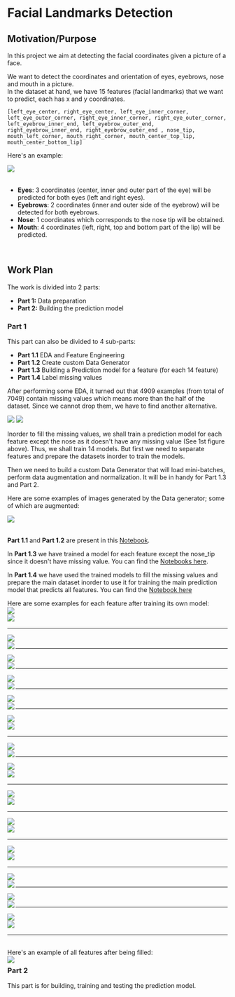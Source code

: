 # Facial Landmarks Detection

## Motivation/Purpose
In this project we aim at detecting the facial coordinates given a picture of a face.<br>

We want to detect the coordinates and orientation of eyes, eyebrows, nose and mouth in a picture.<br>
In the dataset at hand, we have 15 features (facial landmarks) that we want to predict, each has x and y coordinates.

    [left_eye_center, right_eye_center, left_eye_inner_corner, left_eye_outer_corner, right_eye_inner_corner, right_eye_outer_corner, left_eyebrow_inner_end, left_eyebrow_outer_end, right_eyebrow_inner_end, right_eyebrow_outer_end , nose_tip, mouth_left_corner, mouth_right_corner, mouth_center_top_lip, mouth_center_bottom_lip]

Here's an example: <br>

<img align="left" src="https://github.com/mariaafara/face-landmark-detection/blob/main/images/example.png">

<br>
<br>

  - **Eyes**: 3 coordinates (center, inner and outer part of the eye) will be predicted for both eyes (left and right eyes).
  - **Eyebrows**: 2 coordinates (inner and outer side of the eyebrow) will be detected for both eyebrows.
  - **Nose**: 1 coordinates which corresponds to the nose tip will be obtained.
  - **Mouth**: 4 coordinates (left, right, top and bottom part of the lip) will be predicted.
<br>

## Work Plan

The work is divided into 2 parts:
- **Part 1:** Data preparation 
- **Part 2:** Building the prediction model

### Part 1
 This part can also be divided to 4 sub-parts:
- **Part 1.1** EDA and Feature Engineering
- **Part 1.2** Create custom Data Generator
- **Part 1.3** Building a Prediction model for a feature (for each 14 feature)
- **Part 1.4** Label missing values

After performing some EDA, it turned out that 4909 examples (from total of 7049) contain missing values which means more than the half of the dataset. 
Since we cannot drop them, we have to find another alternative.

[comment]: <> (![]&#40;https://github.com/mariaafara/face-landmark-detection/blob/main/images/missing_data_nb.png&#41;)

<p float="left">
  <img src="/images/missing_data_nb.png"  />
  <img src="/images/missing_features_count.png"  /> 
</p>

Inorder to fill the missing values, we shall train a prediction model for each feature except the nose as it doesn't have any missing value (See 1st figure above). Thus, we shall train 14 models. 
But first we need to separate features and prepare the datasets inorder to train the models.

Then we need to build a custom Data Generator that will load mini-batches, perform data augmentation and normalization. It will be in handy for Part 1.3 and Part 2.

Here are some examples of images generated by the Data generator; some of which are augmented:

<img align="left" src="https://github.com/mariaafara/face-landmark-detection/blob/part2/images/data_augmented.png">
<br>
<br>
<p>

**Part 1.1** and **Part 1.2** are present in this [Notebook](https://github.com/mariaafara/face-landmark-detection/blob/main/data_preparation.ipynb).

In **Part 1.3** we have trained a model for each feature except the nose_tip since it doesn't have missing value. You can find the [Notebooks here](https://github.com/mariaafara/face-landmark-detection/blob/part2/train_models_notebooks).

In **Part 1.4** we have used the trained models to fill the missing values and prepare the main dataset inorder to use it for training the main prediction model that predicts all features. You can find the [Notebook here](https://github.com/mariaafara/face-landmark-detection/blob/part1/label_missing_values.ipynb)
</p>

Here are some examples for each feature after training its own model:
<br>
<img align="left" src="https://github.com/mariaafara/face-landmark-detection/blob/part2/images/left_eye_center_augmented_results.png">
<br>
<img align="left" src="https://github.com/mariaafara/face-landmark-detection/blob/part2/images/left_eye_center_normal_results.png">
<br>

<hr/>

<img align="left" src="https://github.com/mariaafara/face-landmark-detection/blob/part2/images/right_eye_center_augmented_results.png">
<br>
<img align="left" src="https://github.com/mariaafara/face-landmark-detection/blob/part2/images/right_eye_center_normal_results.png">

<hr/>

<img align="left" src="https://github.com/mariaafara/face-landmark-detection/blob/part2/images/left_eye_inner_corner_augmented_results.png">
<br>
<img align="left" src="https://github.com/mariaafara/face-landmark-detection/blob/part2/images/left_eye_inner_corner_normal_results.png">

<hr/>

<img align="left" src="https://github.com/mariaafara/face-landmark-detection/blob/part2/images/right_eye_inner_corner_augmented_results.png">
<br>
<img align="left" src="https://github.com/mariaafara/face-landmark-detection/blob/part2/images/right_eye_inner_normal_results.png">

<hr/>

<img align="left" src="https://github.com/mariaafara/face-landmark-detection/blob/part2/images/left_eye_outer_corner_augmented_results.png">
<br>
<img align="left" src="https://github.com/mariaafara/face-landmark-detection/blob/part2/images/left_eye_outer_corner_normal_results.png">

<hr/>

<img align="left" src="https://github.com/mariaafara/face-landmark-detection/blob/part2/images/right_eye_outer_corner_augmented_results.png">
<br>
<img align="left" src="https://github.com/mariaafara/face-landmark-detection/blob/part2/images/right_eye_outer_corner_normal_results.png">
<br>

<hr/>

<img align="left" src="https://github.com/mariaafara/face-landmark-detection/blob/part2/images/left_eyebrow_inner_end_augmented_results.png">
<br>
<img align="left" src="https://github.com/mariaafara/face-landmark-detection/blob/part2/images/left_eyebrow_inner_end_normal_results.png">

<hr/>

<img align="left" src="https://github.com/mariaafara/face-landmark-detection/blob/part2/images/right_eyebrow_inner_end_augmented_results.png">
<br>
<img align="left" src="https://github.com/mariaafara/face-landmark-detection/blob/part2/images/right_eyebrow_inner_end_normal_results.png">
<br>

<hr/>

<img align="left" src="https://github.com/mariaafara/face-landmark-detection/blob/part2/images/left_eyebrow_outer_end_augmented_results.png">
<br>
<img align="left" src="https://github.com/mariaafara/face-landmark-detection/blob/part2/images/left_eyebrow_outer_end_normal_results.png">
<br>

<hr/>

<img align="left" src="https://github.com/mariaafara/face-landmark-detection/blob/part2/images/right_eyebrow_outer_end_augmented_results.png">
<br>
<img align="left" src="https://github.com/mariaafara/face-landmark-detection/blob/part2/images/right_eyebrow_outer_end_normal_results.png">
<br>

<hr/>

<img align="left" src="https://github.com/mariaafara/face-landmark-detection/blob/part2/images/mouth_center_bottom_lip_augmented_results.png">
<br>
<img align="left" src="https://github.com/mariaafara/face-landmark-detection/blob/part2/images/mouth_center_bottom_lip_normal_results.png">
<br>

<hr/>

<img align="left" src="https://github.com/mariaafara/face-landmark-detection/blob/part2/images/mouth_center_top_lip_augmented_results.png">
<br>
<img align="left" src="https://github.com/mariaafara/face-landmark-detection/blob/part2/images/mouth_center_top_lip_normal_results.png">

<hr/>

<img align="left" src="https://github.com/mariaafara/face-landmark-detection/blob/part2/images/mouth_left_corner_augmented_results.png">
<br>
<img align="left" src="https://github.com/mariaafara/face-landmark-detection/blob/part2/images/mouth_left_corner_normal_results.png">

<hr/>

<img align="left" src="https://github.com/mariaafara/face-landmark-detection/blob/part2/images/mouth_right_corner_augmented_results.png">
<br>
<img align="left" src="https://github.com/mariaafara/face-landmark-detection/blob/part2/images/mouth_right_corner_normal_results.png">
<br>

<hr/>

<br>
Here's an example of all features after being filled:

<br>

<img align="left" src="https://github.com/mariaafara/face-landmark-detection/blob/part1/images/final_examples2.png">

### Part 2
 This part is for building, training and testing the prediction model.


